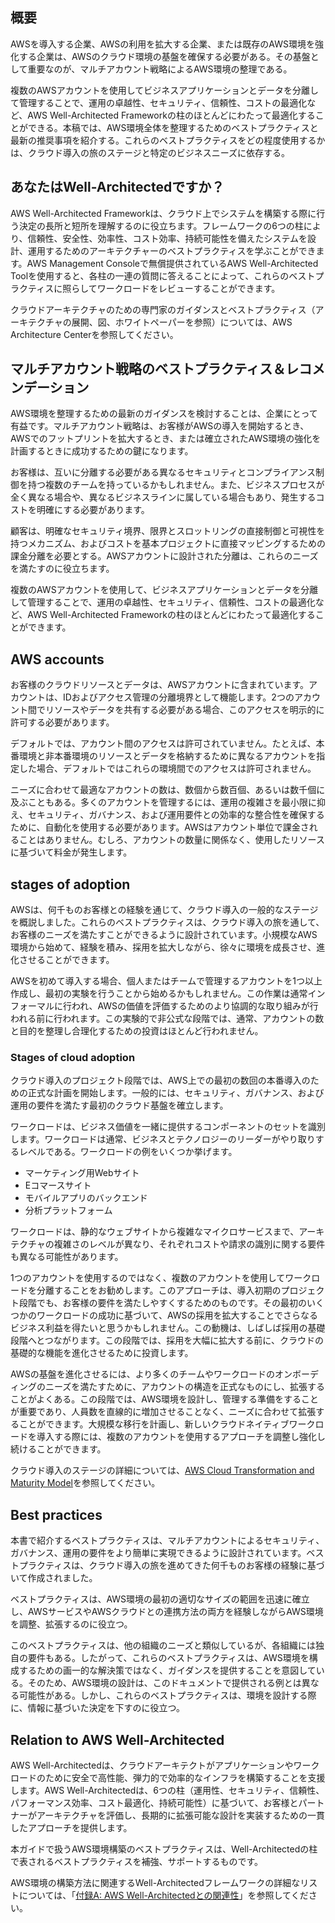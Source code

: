 ## 概要
AWSを導入する企業、AWSの利用を拡大する企業、または既存のAWS環境を強化する企業は、AWSのクラウド環境の基盤を確保する必要がある。その基盤として重要なのが、マルチアカウント戦略によるAWS環境の整理である。

複数のAWSアカウントを使用してビジネスアプリケーションとデータを分離して管理することで、運用の卓越性、セキュリティ、信頼性、コストの最適化など、AWS Well-Architected Frameworkの柱のほとんどにわたって最適化することができる。本稿では、AWS環境全体を整理するためのベストプラクティスと最新の推奨事項を紹介する。これらのベストプラクティスをどの程度使用するかは、クラウド導入の旅のステージと特定のビジネスニーズに依存する。

## あなたはWell-Architectedですか？
AWS Well-Architected Frameworkは、クラウド上でシステムを構築する際に行う決定の長所と短所を理解するのに役立ちます。フレームワークの6つの柱により、信頼性、安全性、効率性、コスト効率、持続可能性を備えたシステムを設計、運用するためのアーキテクチャーのベストプラクティスを学ぶことができます。AWS Management Consoleで無償提供されているAWS Well-Architected Toolを使用すると、各柱の一連の質問に答えることによって、これらのベストプラクティスに照らしてワークロードをレビューすることができます。

クラウドアーキテクチャのための専門家のガイダンスとベストプラクティス（アーキテクチャの展開、図、ホワイトペーパーを参照）については、AWS Architecture Centerを参照してください。

## マルチアカウント戦略のベストプラクティス＆レコメンデーション
AWS環境を整理するための最新のガイダンスを検討することは、企業にとって有益です。マルチアカウント戦略は、お客様がAWSの導入を開始するとき、AWSでのフットプリントを拡大するとき、または確立されたAWS環境の強化を計画するときに成功するための鍵になります。

お客様は、互いに分離する必要がある異なるセキュリティとコンプライアンス制御を持つ複数のチームを持っているかもしれません。また、ビジネスプロセスが全く異なる場合や、異なるビジネスラインに属している場合もあり、発生するコストを明確にする必要があります。

顧客は、明確なセキュリティ境界、限界とスロットリングの直接制御と可視性を持つメカニズム、およびコストを基本プロジェクトに直接マッピングするための課金分離を必要とする。AWSアカウントに設計された分離は、これらのニーズを満たすのに役立ちます。

複数のAWSアカウントを使用して、ビジネスアプリケーションとデータを分離して管理することで、運用の卓越性、セキュリティ、信頼性、コストの最適化など、AWS Well-Architected Frameworkの柱のほとんどにわたって最適化することができます。

## AWS accounts

お客様のクラウドリソースとデータは、AWSアカウントに含まれています。アカウントは、IDおよびアクセス管理の分離境界として機能します。2つのアカウント間でリソースやデータを共有する必要がある場合、このアクセスを明示的に許可する必要があります。

デフォルトでは、アカウント間のアクセスは許可されていません。たとえば、本番環境と非本番環境のリソースとデータを格納するために異なるアカウントを指定した場合、デフォルトではこれらの環境間でのアクセスは許可されません。

ニーズに合わせて最適なアカウントの数は、数個から数百個、あるいは数千個に及ぶこともある。多くのアカウントを管理するには、運用の複雑さを最小限に抑え、セキュリティ、ガバナンス、および運用要件との効率的な整合性を確保するために、自動化を使用する必要があります。AWSはアカウント単位で課金されることはありません。むしろ、アカウントの数量に関係なく、使用したリソースに基づいて料金が発生します。


## stages of adoption
AWSは、何千ものお客様との経験を通じて、クラウド導入の一般的なステージを概説しました。これらのベストプラクティスは、クラウド導入の旅を通して、お客様のニーズを満たすことができるように設計されています。小規模なAWS環境から始めて、経験を積み、採用を拡大しながら、徐々に環境を成長させ、進化させることができます。

AWSを初めて導入する場合、個人またはチームで管理するアカウントを1つ以上作成し、最初の実験を行うことから始めるかもしれません。この作業は通常インフォーマルに行われ、AWSの価値を評価するためのより協調的な取り組みが行われる前に行われます。この実験的で非公式な段階では、通常、アカウントの数と目的を整理し合理化するための投資はほとんど行われません。

### Stages of cloud adoption

クラウド導入のプロジェクト段階では、AWS上での最初の数回の本番導入のための正式な計画を開始します。一般的には、セキュリティ、ガバナンス、および運用の要件を満たす最初のクラウド基盤を確立します。

ワークロードは、ビジネス価値を一緒に提供するコンポーネントのセットを識別します。ワークロードは通常、ビジネスとテクノロジーのリーダーがやり取りするレベルである。ワークロードの例をいくつか挙げます。

- マーケティング用Webサイト
- Eコマースサイト
- モバイルアプリのバックエンド
- 分析プラットフォーム

ワークロードは、静的なウェブサイトから複雑なマイクロサービスまで、アーキテクチャの複雑さのレベルが異なり、それぞれコストや請求の識別に関する要件も異なる可能性があります。

1つのアカウントを使用するのではなく、複数のアカウントを使用してワークロードを分離することをお勧めします。このアプローチは、導入初期のプロジェクト段階でも、お客様の要件を満たしやすくするためのものです。その最初のいくつかのワークロードの成功に基づいて、AWSの採用を拡大することでさらなるビジネス利益を得たいと思うかもしれません。この動機は、しばしば採用の基礎段階へとつながります。この段階では、採用を大幅に拡大する前に、クラウドの基礎的な機能を進化させるために投資します。

AWSの基盤を進化させるには、より多くのチームやワークロードのオンボーディングのニーズを満たすために、アカウントの構造を正式なものにし、拡張することがよくある。この段階では、AWS環境を設計し、管理する準備をすることが重要であり、人員数を直線的に増加させることなく、ニーズに合わせて拡張することができます。大規模な移行を計画し、新しいクラウドネイティブワークロードを導入する際には、複数のアカウントを使用するアプローチを調整し強化し続けることができます。

クラウド導入のステージの詳細については、[AWS Cloud Transformation and Maturity Model](https://d1.awsstatic.com/whitepapers/AWS-Cloud-Transformation-Maturity-Model.pdf)を参照してください。


## Best practices

本書で紹介するベストプラクティスは、マルチアカウントによるセキュリティ、ガバナンス、運用の要件をより簡単に実現できるように設計されています。ベストプラクティスは、クラウド導入の旅を進めてきた何千ものお客様の経験に基づいて作成されました。

ベストプラクティスは、AWS環境の最初の適切なサイズの範囲を迅速に確立し、AWSサービスやAWSクラウドとの連携方法の両方を経験しながらAWS環境を調整、拡張するのに役立つ。

このベストプラクティスは、他の組織のニーズと類似しているが、各組織には独自の要件もある。したがって、これらのベストプラクティスは、AWS環境を構成するための画一的な解決策ではなく、ガイダンスを提供することを意図している。そのため、AWS環境の設計は、このドキュメントで提供される例とは異なる可能性がある。しかし、これらのベストプラクティスは、環境を設計する際に、情報に基づいた決定を下すのに役立つ。


## Relation to AWS Well-Architected

AWS Well-Architectedは、クラウドアーキテクトがアプリケーションやワークロードのために安全で高性能、弾力的で効率的なインフラを構築することを支援します。AWS Well-Architectedは、6つの柱（運用性、セキュリティ、信頼性、パフォーマンス効率、コスト最適化、持続可能性）に基づいて、お客様とパートナーがアーキテクチャを評価し、長期的に拡張可能な設計を実装するための一貫したアプローチを提供します。

本ガイドで扱うAWS環境構築のベストプラクティスは、Well-Architectedの柱で表されるベストプラクティスを補強、サポートするものです。

AWS環境の構築方法に関連するWell-Architectedフレームワークの詳細なリストについては、「[付録A: AWS Well-Architectedとの関連性](https://docs.aws.amazon.com/whitepapers/latest/organizing-your-aws-environment/appendix-a-relation-to-aws-well-architected.html)」を参照してください。
